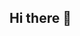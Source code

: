 ## Hi there 👋

<!--
eu me chamo Ana Beatriz❤️

![](https://media1.tenor.com/m/fmJefBMQ7iMAAAAC/fabulous-barbie.gif)
